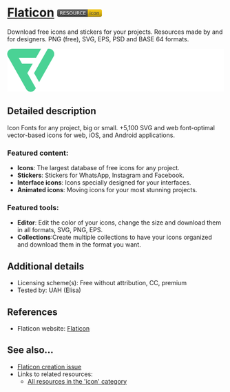 # [Flaticon](https://www.flaticon.es/)  [<img src="images/resource-icon.png" align="bottom">](https://github.com/e-CLOSE/Toolbox/issues?q=label%3A02_RESOURCE+label%3Aicon)

Download free icons and stickers for your projects. Resources made by and for designers. PNG (free), SVG, EPS, PSD and BASE 64 formats.

[<img src="images/Flaticon.svg" align="bottom" height="100" alt="Flaticon">](https://github.com/e-CLOSE/Toolbox/blob/main/Resources/Flaticon.md)


## Detailed description

Icon Fonts for any project, big or small. +5,100 SVG and web font-optimal vector-based icons for web, iOS, and Android applications.

### Featured content:

- **Icons**: The largest database of free icons for any project.
- **Stickers**: Stickers for WhatsApp, Instagram and Facebook.
- **Interface icons**: Icons specially designed for your interfaces.
- **Animated icons**: Moving icons for your most stunning projects.

### Featured tools:

- **Editor**: Edit the color of your icons, change the size and download them in all formats, SVG, PNG, EPS.
- **Collections**:Create multiple collections to have your icons organized and download them in the format you want.

## Additional details

- Licensing scheme(s): Free without attribution, CC, premium
- Tested by: UAH (Elisa)


## References

- Flaticon website: [Flaticon](https://www.flaticon.es/)


## See also...

- [Flaticon creation issue](https://github.com/e-CLOSE/Toolbox/issues/181)
- Links to related resources:
  - [All resources in the 'icon' category](https://github.com/e-CLOSE/Toolbox/issues?q=label%3A02_RESOURCE+label%3Aicon)

